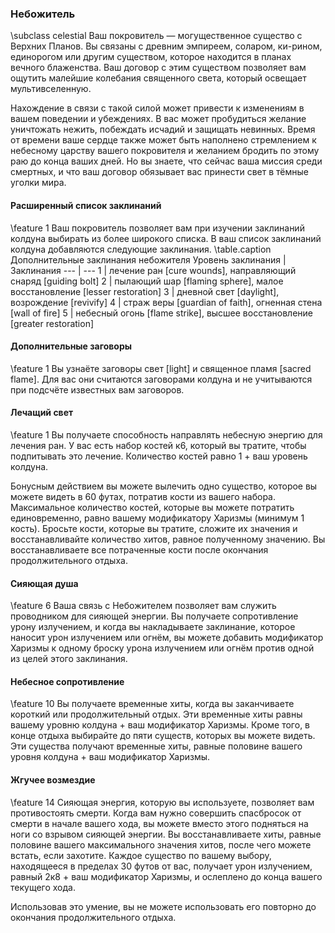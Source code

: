 ### Небожитель
\subclass celestial
Ваш покровитель — могущественное существо с Верхних Планов. Вы связаны с древним эмпиреем, соларом, ки-рином, единорогом или другим существом, которое находится в планах вечного блаженства. Ваш договор с этим существом позволяет вам ощутить малейшие колебания священного света, который освещает мультивселенную.

Нахождение в связи с такой силой может привести к изменениям в вашем поведении и убеждениях. В вас может пробудиться желание уничтожать нежить, побеждать исчадий и защищать невинных. Время от времени ваше сердце также может быть наполнено стремлением к небесному царству вашего покровителя и желанием бродить по этому раю до конца ваших дней. Но вы знаете, что сейчас ваша миссия среди смертных, и что ваш договор обязывает вас принести свет в тёмные уголки мира.

#### Расширенный список заклинаний
\feature 1
Ваш покровитель позволяет вам при изучении заклинаний колдуна выбирать из более широкого списка. В ваш список заклинаний колдуна добавляются следующие заклинания.
\table.caption Дополнительные заклинания небожителя
Уровень заклинания | Заклинания
--- | ---
1 | лечение ран [cure wounds], направляющий снаряд [guiding bolt]
2 | пылающий шар [flaming sphere], малое восстановление [lesser restoration]
3 | дневной свет [daylight], возрождение [revivify]
4 | страж веры [guardian of faith], огненная стена [wall of fire]
5 | небесный огонь [flame strike], высшее восстановление [greater restoration]

#### Дополнительные заговоры
\feature 1
Вы узнаёте заговоры свет [light] и священное пламя [sacred flame]. Для вас они считаются заговорами колдуна и не учитываются при подсчёте известных вам заговоров.

#### Лечащий свет
\feature 1
Вы получаете способность направлять небесную энергию для лечения ран. У вас есть набор костей к6, который вы тратите, чтобы подпитывать это лечение. Количество костей равно 1 + ваш уровень колдуна.

Бонусным действием вы можете вылечить одно существо, которое вы можете видеть в 60 футах, потратив кости из вашего набора. Максимальное количество костей, которые вы можете потратить единовременно, равно вашему модификатору Харизмы (минимум 1 кость). Бросьте кости, которые вы тратите, сложите их значения и восстанавливайте количество хитов, равное полученному значению. Вы восстанавливаете все потраченные кости после окончания продолжительного отдыха.

#### Сияющая душа
\feature 6
Ваша связь с Небожителем позволяет вам служить проводником для сияющей энергии. Вы получаете сопротивление урону излучением, и когда вы накладываете заклинание, которое наносит урон излучением или огнём, вы можете добавить модификатор Харизмы к одному броску урона излучением или огнём против одной из целей этого заклинания.

#### Небесное сопротивление
\feature 10
Вы получаете временные хиты, когда вы заканчиваете короткий или продолжительный отдых. Эти временные хиты равны вашему уровню колдуна + ваш модификатор Харизмы. Кроме того, в конце отдыха выбирайте до пяти существ, которых вы можете видеть. Эти существа получают временные хиты, равные половине вашего уровня колдуна + ваш модификатор Харизмы.

#### Жгучее возмездие
\feature 14
Сияющая энергия, которую вы используете, позволяет вам противостоять смерти. Когда вам нужно совершить спасбросок от смерти в начале вашего хода, вы можете вместо этого подняться на ноги со взрывом сияющей энергии. Вы восстанавливаете хиты, равные половине вашего максимального значения хитов, после чего можете встать, если захотите. Каждое существо по вашему выбору, находящееся в пределах 30 футов от вас, получает урон излучением, равный 2к8 + ваш модификатор Харизмы, и ослеплено до конца вашего текущего хода.

Использовав это умение, вы не можете использовать его повторно до окончания продолжительного отдыха.
